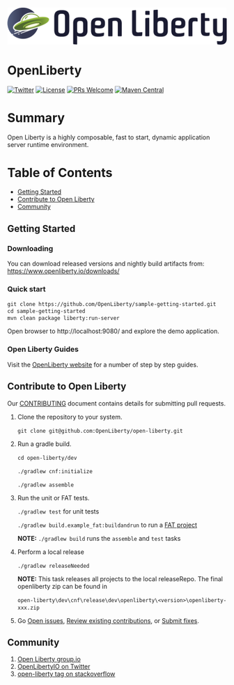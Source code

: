 ![](https://github.com/OpenLiberty/open-liberty/blob/master/logos/logo_horizontal_light_navy.png)

# OpenLiberty

[![Twitter](https://img.shields.io/twitter/follow/openlibertyio.svg?style=social&label=Follow)](https://twitter.com/OpenLibertyIO)
[![License](https://img.shields.io/badge/License-EPL%201.0-green.svg)](https://opensource.org/licenses/EPL-1.0)
[![PRs Welcome](https://img.shields.io/badge/PRs-welcome-brightgreen.svg)](CONTRIBUTING.md)
[![Maven Central](https://img.shields.io/maven-central/v/io.openliberty/openliberty-runtime.svg?label=Maven%20Central)](http://search.maven.org/#search%7Cga%7C1%7Cg%3A%22io.openliberty%22%20a%3A%22openliberty-runtime%22)

# Summary
Open Liberty is a highly composable, fast to start, dynamic application server runtime environment.

# Table of Contents
* [Getting Started](https://github.com/OpenLiberty/open-liberty#getting-started)
* [Contribute to Open Liberty](https://github.com/OpenLiberty/open-liberty#contribute-to-open-liberty)
* [Community](https://github.com/OpenLiberty/open-liberty#community)

## Getting Started

### Downloading
You can download released versions and nightly build artifacts from: https://www.openliberty.io/downloads/

### Quick start
    git clone https://github.com/OpenLiberty/sample-getting-started.git
    cd sample-getting-started
    mvn clean package liberty:run-server

Open browser to http://localhost:9080/ and explore the demo application.

### Open Liberty Guides
Visit the [OpenLiberty website](https://openliberty.io/guides/) for a number of step by step guides.


## Contribute to Open Liberty
Our [CONTRIBUTING](https://github.com/OpenLiberty/open-liberty/blob/master/CONTRIBUTING.md) document contains details for submitting pull requests.

1. Clone the repository to your system.

    ```git clone git@github.com:OpenLiberty/open-liberty.git```

2. Run a gradle build.

    ```cd open-liberty/dev```
    
    ```./gradlew cnf:initialize```
    
    ```./gradlew assemble```

3. Run the unit or FAT tests.

   ```./gradlew test``` for unit tests
   
   ```./gradlew build.example_fat:buildandrun``` to run a [FAT project](https://github.com/OpenLiberty/open-liberty/wiki/FAT-tests)
   
   **NOTE:** ```./gradlew build``` runs the `assemble` and `test` tasks
   
4. Perform a local release

    ```./gradlew releaseNeeded```
    
    **NOTE:** This task releases all projects to the local releaseRepo.
    The final openliberty zip can be found in
    
    ```open-liberty\dev\cnf\release\dev\openliberty\<version>\openliberty-xxx.zip```

5. Go [Open issues](https://github.com/OpenLiberty/open-liberty/issues), [Review existing contributions](https://github.com/OpenLiberty/open-liberty/pulls), or [Submit fixes](https://github.com/OpenLiberty/open-liberty/blob/master/CONTRIBUTING.md).

## Community
1. [Open Liberty group.io](https://groups.io/g/openliberty)
2. [OpenLibertyIO on Twitter](https://twitter.com/OpenLibertyIO)
3. [open-liberty tag on stackoverflow](https://stackoverflow.com/questions/tagged/open-liberty)

